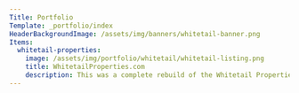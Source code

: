 ```yaml
---
Title: Portfolio
Template: _portfolio/index
HeaderBackgroundImage: /assets/img/banners/whitetail-banner.png
Items:
  whitetail-properties:
    image: /assets/img/portfolio/whitetail/whitetail-listing.png
    title: WhitetailProperties.com
    description: This was a complete rebuild of the Whitetail Properties website. The new site uses a lot of AJAX interaction to help users search for properties dynamically. It also includes a member registration component so users can save searches and favorite properties.
---
```

